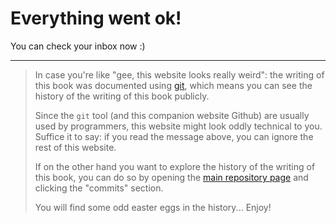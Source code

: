 # Everything went ok!

You can check your inbox now :)

---

> In case you're like "gee, this website looks really weird": the writing of this book was documented using [git](https://en.wikipedia.org/wiki/Git), which means you can see the history of the writing of this book publicly.
> 
> Since the `git` tool (and this companion website Github) are usually used by programmers, this website might look oddly technical to you. Suffice it to say: if you read the message above, you can ignore the rest of this website.
> 
> If on the other hand you want to explore the history of the writing of this book, you can do so by opening the [main repository page](https://github.com/actuallymentor/blockchains-are-mostly-useless) and clicking the "commits" section.
> 
> You will find some odd easter eggs in the history... Enjoy!
